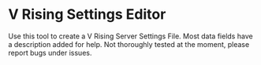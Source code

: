 # V Rising Settings Editor
Use this tool to create a V Rising Server Settings File. Most data fields have a description added for help.
Not thoroughly tested at the moment, please report bugs under issues.